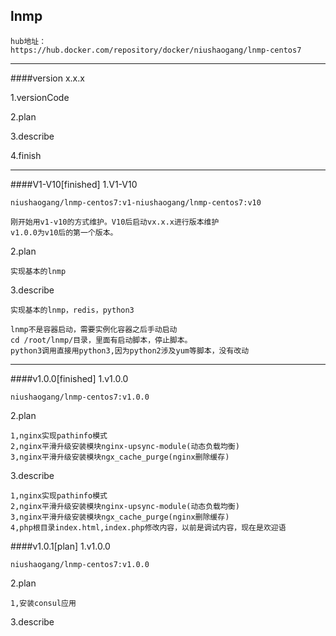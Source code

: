 ## lnmp

	hub地址：
	https://hub.docker.com/repository/docker/niushaogang/lnmp-centos7

------------------------------------------------------
####version x.x.x

1.versionCode

2.plan

3.describe

4.finish

------------------------------------------------------

####V1-V10[finished]
1.V1-V10

	niushaogang/lnmp-centos7:v1-niushaogang/lnmp-centos7:v10

	刚开始用v1-v10的方式维护。V10后启动vx.x.x进行版本维护
	v1.0.0为v10后的第一个版本。

2.plan

	实现基本的lnmp

3.describe

	实现基本的lnmp，redis，python3

	lnmp不是容器启动，需要实例化容器之后手动启动
	cd /root/lnmp/目录，里面有启动脚本，停止脚本。
	python3调用直接用python3,因为python2涉及yum等脚本，没有改动

------------------------------------------------------

####v1.0.0[finished]
1.v1.0.0

	niushaogang/lnmp-centos7:v1.0.0
2.plan

	1,nginx实现pathinfo模式
	2,nginx平滑升级安装模块nginx-upsync-module(动态负载均衡)
	3,nginx平滑升级安装模块ngx_cache_purge(nginx删除缓存)

3.describe

	1,nginx实现pathinfo模式
	2,nginx平滑升级安装模块nginx-upsync-module(动态负载均衡)
	3,nginx平滑升级安装模块ngx_cache_purge(nginx删除缓存)
	4,php根目录index.html,index.php修改内容，以前是调试内容，现在是欢迎语


####v1.0.1[plan]
1.v1.0.0

	niushaogang/lnmp-centos7:v1.0.0
2.plan

	1,安装consul应用

3.describe

